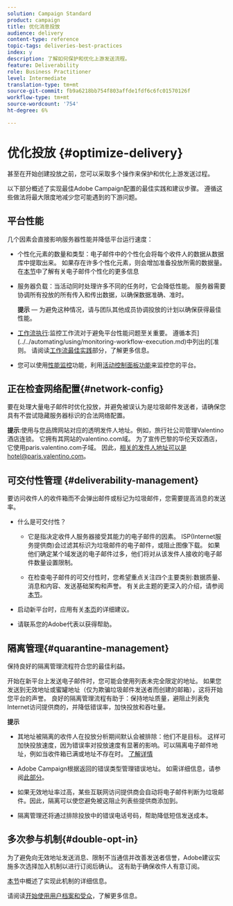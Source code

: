 ```yaml
---
solution: Campaign Standard
product: campaign
title: 优化消息投放
audience: delivery
content-type: reference
topic-tags: deliveries-best-practices
index: y
description: 了解如何保护和优化上游发送流程。
feature: Deliverability
role: Business Practitioner
level: Intermediate
translation-type: tm+mt
source-git-commit: fb9a6218bb754f803affde1fdf6c6fc01570126f
workflow-type: tm+mt
source-wordcount: '754'
ht-degree: 6%

---
```



# 优化投放 {#optimize-delivery}

甚至在开始创建投放之前，您可以采取多个操作来保护和优化上游发送过程。

以下部分概述了实现最佳Adobe Campaign配置的最佳实践和建议步骤。 遵循这些做法将最大限度地减少您可能遇到的下游问题。

## 平台性能

几个因素会直接影响服务器性能并降低平台运行速度：

* 个性化元素的数量和类型：电子邮件中的个性化会将每个收件人的数据从数据库中提取出来。 如果存在许多个性化元素，则会增加准备投放所需的数据量。  在[本节](../../designing/using/personalization.md)中了解有关电子邮件个性化的更多信息

* 服务器负载：当活动同时处理许多不同的任务时，它会降低性能。 服务器需要协调所有投放的所有传入和传出数据，以确保数据准确、准时。

   **提示**  — 为避免这种情况，请与团队其他成员协调投放的计划以确保获得最佳性能。

* [工作流执行](../../automating/using/about-workflow-execution.md):监控工作流对于避免平台性能问题至关重要。 遵循本页](../../automating/using/monitoring-workflow-execution.md)中列出的[准则。 请阅读[工作流最佳实践](../../automating/using/best-practices-workflows.md)部分，了解更多信息。

* 您可以使用[性能监控](https://docs.adobe.com/content/help/en/control-panel/using/performance-monitoring/about-performance-monitoring.html)功能，利用[活动控制面板功能](https://docs.adobe.com/content/help/en/control-panel/using/discover-control-panel/key-features.html)来监控您的平台。

## 正在检查网络配置{#network-config}

要在处理大量电子邮件时优化投放，并避免被误认为是垃圾邮件发送者，请确保您具有不尝试隐藏服务器标识的合法网络配置。

**提示**:使用与您品牌网站对应的透明发件人地址。例如，旅行社公司管理Valentino酒店连锁。 它拥有其网站的valentino.com域。 为了宣传巴黎的华伦天奴酒店，它使用paris.valentino.com子域。 因此，相关的发件人地址可以是hotel@paris.valentino.com。

## 可交付性管理 {#deliverability-management}

要访问收件人的收件箱而不会弹出邮件或标记为垃圾邮件，您需要提高消息的发送率。

* 什么是可交付性？

   * 它是指决定收件人服务器接受其能力的电子邮件的因素。 ISP(Internet服务提供商)会过滤其标识为垃圾邮件的电子邮件，或阻止图像下载。 如果他们确定某个域发送的电子邮件过多，他们将对从该发件人接收的电子邮件数量设置限制。

   * 在检查电子邮件的可交付性时，您希望重点关注四个主要类别:数据质量、消息和内容、发送基础架构和声誉。 有关此主题的更深入的介绍，请参阅[本节](../../sending/using/about-deliverability.md)。

* 启动新平台时，应用有关[本页](https://experienceleague.adobe.com/docs/deliverability-learn/deliverability-best-practice-guide/transition-process/switching-email-platforms.html#transition-process)的详细建议。

* 请联系您的Adobe代表以获得帮助。

## 隔离管理{#quarantine-management}

保持良好的隔离管理流程符合您的最佳利益。

开始在新平台上发送电子邮件时，您可能会使用列表未完全限定的地址。 如果您发送到无效地址或蜜罐地址（仅为欺骗垃圾邮件发送者而创建的邮箱），这将开始您平台的声誉。 良好的隔离管理流程有助于：保持地址质量，避阻止列表免Internet访问提供商的，并降低错误率，加快投放和吞吐量。

**提示**

* 其地址被隔离的收件人在投放分析期间默认会被排除：他们不是目标。 这样可加快投放速度，因为错误率对投放速度有显著的影响。可以隔离电子邮件地址，例如当收件箱已满或地址不存在时。 [了解详情](../../sending/using/understanding-quarantine-management.md#identifying-quarantined-addresses)

* Adobe Campaign根据返回的错误类型管理错误地址。 如需详细信息，请参阅[此部分](../../sending/using/understanding-quarantine-management.md)。

* 如果无效地址率过高，某些互联网访问提供商会自动将电子邮件判断为垃圾邮件。因此，隔离可以使您避免被这阻止列表些提供商添加到。

* 隔离管理还将通过排除投放中的错误电话号码，帮助降低短信发送成本。

## 多次参与机制{#double-opt-in}

为了避免向无效地址发送消息、限制不当通信并改善发送者信誉，Adobe建议实施多次选择加入机制以进行订阅后确认。 这有助于确保收件人有意订阅。

[本节](../../audiences/using/about-opt-in-and-opt-out-in-campaign.md)中概述了实现此机制的详细信息。

请阅读[开始使用用户档案和受众](../../audiences/using/get-started-profiles-and-audiences.md)，了解更多信息。
